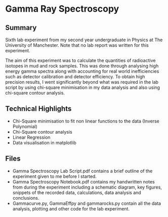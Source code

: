 # Gamma Ray Spectroscopy
## Summary
Sixth lab experiment from my second year undergraduate in Physics at The University of Manchester. Note that no lab report was written for this experiment.

The aim of this experiment was to calculate the quantities of radioactive isotopes in mud and rock samples. This was done through analysing high energy gamma spectra along with accounting for real world inefficiencies such as detector calibration and detector efficiency. To obtain high precision results, I went significantly beyond what was required in the lab script by using chi-square minimisation in my data analysis and also using chi-square contour analysis.

## Technical Highlights
* Chi-Square minimisation to fit non linear functions to the data (Inverse Polynomial)
* Chi-Square contour analysis
* Linear Regression
* Data visualisation in matplotlib

## Files
* Gamma Spectroscopy Lab Script.pdf contains a brief outline of the experiment given to me before I started.
* Gamma Spectroscopy Notebook.pdf contains my handwritten notes from during the experiment including a schematic diagram, key figures, snippets of the recorded data, calculations, data analysis and conclusions. 
* Gammacurve.py, GammaEffpy and gammarocks.py contain all the data analysis, plotting and other code for the lab experiment.
